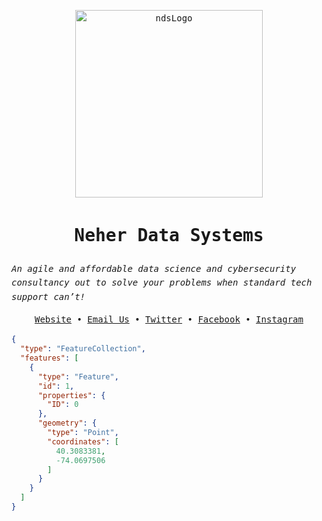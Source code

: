 <!-- <p align="center">
  <img width="300" height="300" src="https://github.com/neherdata.png">
</p>

<p align="center">
  <h1 align="center">Neher Data Systems</h1>
  <i>An agile and affordable data science and cybersecurity consultancy out to solve your problems when standard tech support can’t!</i>
</p>

[Website](http://www.neherdata.com) • [Email Us](mailto:tyler@neherdata.com?cc=joe@neherdata.com&subject=Contact%20Us%20-%20Found%20on%20GitHub) • [Twitter](https://twitter.com/neherdata) • [Facebook](https://www.facebook.com/neherdata) • [Instagram](https://instagram.com/neherdata) -->

<!DOCTYPE html>
<html lang="en-US">

<head>
  <meta charset="utf-8">
  <title>Neher Data Systems</title>
  <style>
    /* From extension vscode.github */
    /*---------------------------------------------------------------------------------------------
 *  Copyright (c) Microsoft Corporation. All rights reserved.
 *  Licensed under the MIT License. See License.txt in the project root for license information.
 *--------------------------------------------------------------------------------------------*/

    .vscode-dark img[src$=\#gh-light-mode-only],
    .vscode-light img[src$=\#gh-dark-mode-only] {
      display: none;
    }

  </style>

  <link rel="stylesheet"
    href="https://cdn.jsdelivr.net/gh/Microsoft/vscode/extensions/markdown-language-features/media/markdown.css">
  <link rel="stylesheet"
    href="https://cdn.jsdelivr.net/gh/Microsoft/vscode/extensions/markdown-language-features/media/highlight.css">
  <style>
    body {
      font-family: monospace;
      font-size: 14px;
      line-height: 1.6;
    }
  </style>
  <style>
    .task-list-item {
      list-style-type: none;
    }

    .task-list-item-checkbox {
      margin-left: -20px;
      vertical-align: middle;
      pointer-events: none;
    }

  </style>

</head>

<body class="vscode-body vscode-light">
  <p align="center">
    <img alt="ndsLogo" width="300" height="300" src="https://github.com/neherdata.png">
  </p>
  <p align="center">
  <h1 align="center">Neher Data Systems</h1>
  <i>An agile and affordable data science and cybersecurity consultancy out to solve your problems when standard tech
    support can’t!</i>
  </p>
  <p>
    <center><a href="http://www.neherdata.com">Website</a> • <a
        href="mailto:tyler@neherdata.com?cc=joe@neherdata.com&amp;subject=Contact%20Us%20-%20Found%20on%20GitHub">Email
        Us</a> • <a href="https://twitter.com/neherdata">Twitter</a> • <a
        href="https://www.facebook.com/neherdata">Facebook</a> • <a href="https://instagram.com/neherdata">Instagram</a>
    </center>
  </p>

```geojson
{
  "type": "FeatureCollection",
  "features": [
    {
      "type": "Feature",
      "id": 1,
      "properties": {
        "ID": 0
      },
      "geometry": {
        "type": "Point",
        "coordinates": [
          40.3083381,
          -74.0697506
        ]
      }
    }
  ]
}
```
